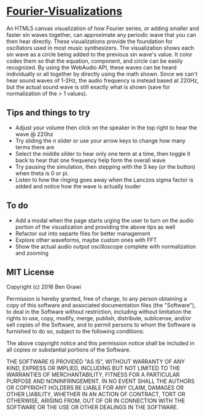 # [Fourier-Visualizations](http://bgrawi.com/Fourier-Visualizations/)
An HTML5 canvas visualization of how Fourier series, or adding smaller and faster sin waves together, can approximate any periodic wave that you can then hear directly. These visualizations provide the foundation for oscillators used in most music synthesizers. The visualization shows each sin wave as a circle being added to the previous sin wave's value. It color codes them so that the equation, component, and circle can be easily recognized. By using the WebAudio API, these waves can be heard individually or all together by directly using the math shown. Since we can't hear sound waves of 1-2Hz, the audio frequency is instead based at 220Hz, but the actual sound wave is still exactly what is shown (save for normalization of the > 1 values).

## Tips and things to try
* Adjust your volume then click on the speaker in the top right to hear the wave @ 220hz
* Try sliding the n slider or use your arrow keys to change how many terms there are
* Select the middle silder to hear only one term at a time, then toggle it back to hear that one frequency help form the overall wave
* Try pausing the simulation, then stepping with the S key (or the button) when theta is 0 or pi.
* Listen to how the ringing goes away when the Lanczos sigma factor is added and notice how the wave is actually louder

## To do
* Add a modal when the page starts urging the user to turn on the audio portion of the visualization and providing the above tips as well
* Refactor out into separte files for better management
* Explore other waveforms, maybe custom ones with FFT
* Show the actual audio output oscilloscope complete with normalization and zooming

## MIT License

Copyright (c) 2016 Ben Grawi

Permission is hereby granted, free of charge, to any person obtaining a copy of this software and associated documentation files (the "Software"), to deal in the Software without restriction, including without limitation the rights to use, copy, modify, merge, publish, distribute, sublicense, and/or sell copies of the Software, and to permit persons to whom the Software is furnished to do so, subject to the following conditions:

The above copyright notice and this permission notice shall be included in all copies or substantial portions of the Software.

THE SOFTWARE IS PROVIDED "AS IS", WITHOUT WARRANTY OF ANY KIND, EXPRESS OR IMPLIED, INCLUDING BUT NOT LIMITED TO THE WARRANTIES OF MERCHANTABILITY, FITNESS FOR A PARTICULAR PURPOSE AND NONINFRINGEMENT. IN NO EVENT SHALL THE AUTHORS OR COPYRIGHT HOLDERS BE LIABLE FOR ANY CLAIM, DAMAGES OR OTHER LIABILITY, WHETHER IN AN ACTION OF CONTRACT, TORT OR OTHERWISE, ARISING FROM, OUT OF OR IN CONNECTION WITH THE SOFTWARE OR THE USE OR OTHER DEALINGS IN THE SOFTWARE.
